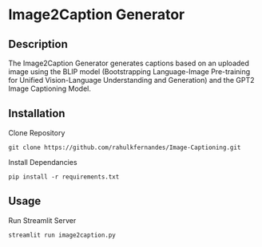 # Image2Caption Generator

## Description
The Image2Caption Generator generates captions based on an uploaded image using the BLIP model (Bootstrapping Language-Image Pre-training for Unified Vision-Language Understanding and Generation) and the GPT2 Image Captioning Model.

## Installation
Clone Repository
```
git clone https://github.com/rahulkfernandes/Image-Captioning.git
```
Install Dependancies
```
pip install -r requirements.txt
```

## Usage
Run Streamlit Server
```
streamlit run image2caption.py
```